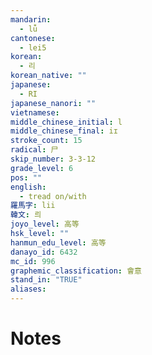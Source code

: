 ```yaml
---
mandarin:
  - lǚ
cantonese:
  - lei5
korean:
  - 리
korean_native: ""
japanese:
  - RI
japanese_nanori: ""
vietnamese:
middle_chinese_initial: l
middle_chinese_final: iɪ
stroke_count: 15
radical: 尸
skip_number: 3-3-12
grade_level: 6
pos: ""
english:
  - tread on/with
羅馬字: lii
韓文: 릐
joyo_level: 高等
hsk_level: ""
hanmun_edu_level: 高等
danayo_id: 6432
mc_id: 996
graphemic_classification: 會意
stand_in: "TRUE"
aliases:
---
```


# Notes
